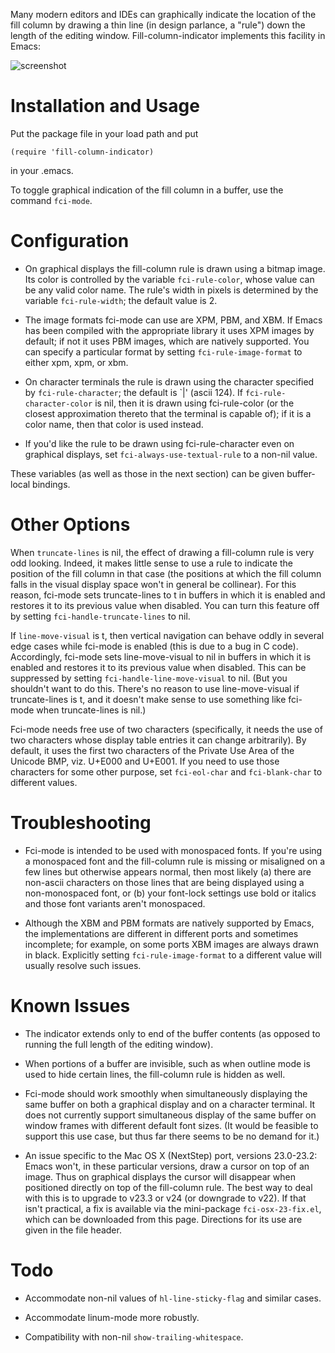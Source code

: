 Many modern editors and IDEs can graphically indicate the location of the
fill column by drawing a thin line (in design parlance, a "rule") down the
length of the editing window.  Fill-column-indicator implements this
facility in Emacs:

![screenshot](https://github.com/alpaker/Fill-Column-Indicator/raw/master/FciScreenshot.png)

Installation and Usage
======================

Put the package file in your load path and put

`(require 'fill-column-indicator)`

in your .emacs.

To toggle graphical indication of the fill column in a buffer, use the
command `fci-mode`.

Configuration
=============

* On graphical displays the fill-column rule is drawn using a bitmap
  image.  Its color is controlled by the variable `fci-rule-color`, whose
  value can be any valid color name.  The rule's width in pixels is
  determined by the variable `fci-rule-width`; the default value is 2.

* The image formats fci-mode can use are XPM, PBM, and XBM.  If Emacs has
  been compiled with the appropriate library it uses XPM images by default;
  if not it uses PBM images, which are natively supported.  You can specify a
  particular format by setting `fci-rule-image-format` to either xpm, xpm, or
  xbm.

* On character terminals the rule is drawn using the character specified by
  `fci-rule-character`; the default is \`|' (ascii 124).  If
  `fci-rule-character-color` is nil, then it is drawn using fci-rule-color
  (or the closest approximation thereto that the terminal is capable of); if
  it is a color name, then that color is used instead.

* If you'd like the rule to be drawn using fci-rule-character even on
  graphical displays, set `fci-always-use-textual-rule` to a non-nil value.

These variables (as well as those in the next section) can be given
buffer-local bindings.


Other Options
=============

When `truncate-lines` is nil, the effect of drawing a fill-column rule is
very odd looking. Indeed, it makes little sense to use a rule to indicate
the position of the fill column in that case (the positions at which the
fill column falls in the visual display space won't in general be
collinear).  For this reason, fci-mode sets truncate-lines to t in buffers
in which it is enabled and restores it to its previous value when
disabled.  You can turn this feature off by setting
`fci-handle-truncate-lines` to nil.

If `line-move-visual` is t, then vertical navigation can behave oddly in
several edge cases while fci-mode is enabled (this is due to a bug in C
code).  Accordingly, fci-mode sets line-move-visual to nil in buffers in
which it is enabled and restores it to its previous value when
disabled.  This can be suppressed by setting `fci-handle-line-move-visual`
to nil.  (But you shouldn't want to do this.  There's no reason to use
line-move-visual if truncate-lines is t, and it doesn't make sense to use
something like fci-mode when truncate-lines is nil.)

Fci-mode needs free use of two characters (specifically, it needs the use
of two characters whose display table entries it can change
arbitrarily).  By default, it uses the first two characters of the Private
Use Area of the Unicode BMP, viz. U+E000 and U+E001.  If you need to use
those characters for some other purpose, set `fci-eol-char` and
`fci-blank-char` to different values.

Troubleshooting
===============

* Fci-mode is intended to be used with monospaced fonts.  If you're using
  a monospaced font and the fill-column rule is missing or misaligned on a
  few lines but otherwise appears normal, then most likely (a) there are
  non-ascii characters on those lines that are being displayed using a
  non-monospaced font, or (b) your font-lock settings use bold or italics
  and those font variants aren't monospaced.

* Although the XBM and PBM formats are natively supported by Emacs, the
  implementations are different in different ports and sometimes
  incomplete; for example, on some ports XBM images are always drawn in
  black.  Explicitly setting `fci-rule-image-format` to a different value
  will usually resolve such issues.

Known Issues
============

* The indicator extends only to end of the buffer contents (as opposed to
  running the full length of the editing window).

* When portions of a buffer are invisible, such as when outline mode is
  used to hide certain lines, the fill-column rule is hidden as
  well. 

* Fci-mode should work smoothly when simultaneously displaying the same
  buffer on both a graphical display and on a character terminal.  It does
  not currently support simultaneous display of the same buffer on window
  frames with different default font sizes. (It would be feasible to
  support this use case, but thus far there seems to be no demand for
  it.)

* An issue specific to the Mac OS X (NextStep) port, versions 23.0-23.2:
  Emacs won't, in these particular versions, draw a cursor on top of an
  image.  Thus on graphical displays the cursor will disappear when
  positioned directly on top of the fill-column rule.  The best way to deal
  with this is to upgrade to v23.3 or v24 (or downgrade to v22).  If that
  isn't practical, a fix is available via the mini-package `fci-osx-23-fix.el`,
  which can be downloaded from this page.  Directions for its use are given
  in the file header.

Todo
====

* Accommodate non-nil values of `hl-line-sticky-flag` and similar cases.

* Accommodate linum-mode more robustly.

* Compatibility with non-nil `show-trailing-whitespace`.